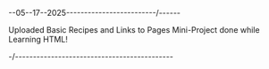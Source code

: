 --05--17--2025-------------------------/------

Uploaded Basic Recipes and Links to Pages
Mini-Project done while Learning HTML! 

-/--------------------------------------------
